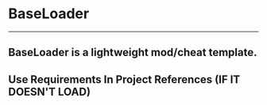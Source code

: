 # BaseLoader
---------------
BaseLoader is a lightweight mod/cheat template.
---------------
Use Requirements In Project References (IF IT DOESN'T LOAD)
---------------
